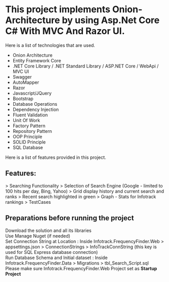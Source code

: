 # This project implements Onion-Architecture by using Asp.Net Core C# With MVC And Razor UI.

<!-- wp:paragraph -->
<p>Here is a list of technologies that are used.</p>
<!-- /wp:paragraph -->

<!-- wp:list -->
<ul><li>Onion Architecture</li><li>Entity Framework Core</li><li>.NET Core Library / .NET Standard Library / ASP.NET Core / WebApi / MVC UI </li><li>Swagger</li><li>AutoMapper</li><li>Razor</li>
<li>Javascript/JQuery</li><li>Bootstrap</li><li>Database Operations</li><li>Dependency Injection</li><li>Fluent Validation</li><li>Unit Of Work</li><li>Factory Pattern</li><li>Repository Pattern</li>
<li>OOP Principle</li><li>SOLID Principle</li><li>SQL Database</li></ul>
<!-- /wp:list -->

<!-- wp:paragraph -->
<p>Here is a list of features provided in this project.</p>
<!-- /wp:paragraph -->
<h2>Features:</h2>
> Searching Functionality
> Selection of Search Engine (Google - limited to 100 hits per day, Bing, Yahoo)
> Grid display history and current search and ranks
> Recent search highlighted in green
> Graph - Stats for Infotrack rankings
> TestCases

<h2>Preparations before running the project</h2>
Download the solution and all its libraries </br>
Use Manage Nuget (if needed) </br>
Set Connection String at Location : Inside Infotrack.FrequencyFinder.Web > appsettings.json > ConnectionStrings > InfoTrackConnString (this key is used for SQL Express database connection)</br>
Run Database Schema and Initial dataset : Inside Infotrack.FrequencyFinder.Data > Migrations > tbl_Search_Script.sql</br>
Please make sure Infotrack.FrequencyFinder.Web Project set as <b>Startup Project</b>




